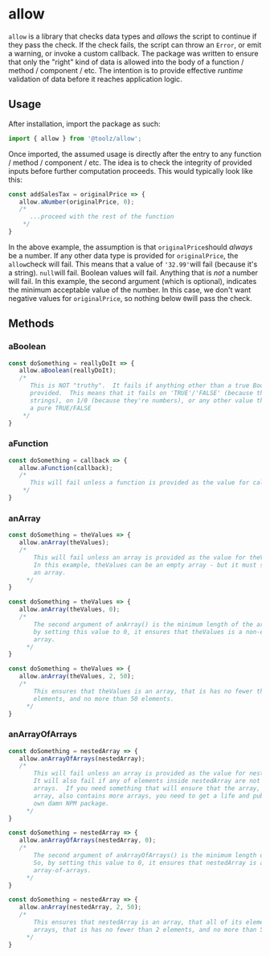# allow

`allow`
is a library that checks data types and _allows_ the script to continue if they pass the check. If the check fails, the script can throw an `Error`, or emit a warning, or invoke a custom callback. The package was written to ensure that only the "right" kind of data is allowed into the body of a function / method / component / etc. The intention is to provide effective _runtime_ validation of data before it reaches application logic.

## Usage

After installation, import the package as such:

```javascript
import { allow } from '@toolz/allow';
```

Once imported, the assumed usage is directly after the entry to any function / method / component / etc. The idea is to check the integrity of provided inputs before further computation proceeds. This would typically look like this:

```javascript
const addSalesTax = originalPrice => {
   allow.aNumber(originalPrice, 0);
   /*
      ...proceed with the rest of the function
    */
}
```

In the above example, the assumption is that `originalPrice`should _always_ be a number. If any other data type is provided for `originalPrice`, the `allow`check will fail. This means that a value of `'32.99'`will fail (because it's a string).  `null`will fail. Boolean values will fail. Anything that is _not_ a number will fail. In this example, the second argument (which is optional), indicates the minimum acceptable value of the number. In this case, we don't want negative values for `originalPrice`, so nothing below `0`will pass the check.

## Methods

### aBoolean

```javascript
const doSomething = reallyDoIt => {
   allow.aBoolean(reallyDoIt);
   /*
      This is NOT "truthy".  It fails if anything other than a true Boolean is 
      provided.  This means that it fails on 'TRUE'/'FALSE' (because they're 
      strings), on 1/0 (because they're numbers), or any other value that is not 
      a pure TRUE/FALSE
    */
}
```

### aFunction

```javascript
const doSomething = callback => {
   allow.aFunction(callback);
   /*
      This will fail unless a function is provided as the value for callback
    */
}
```

### anArray

```javascript
const doSomething = theValues => {
   allow.anArray(theValues);
   /*
       This will fail unless an array is provided as the value for theValues.  
       In this example, theValues can be an empty array - but it must still be 
       an array.
     */
}
```

```javascript
const doSomething = theValues => {
   allow.anArray(theValues, 0);
   /*
       The second argument of anArray() is the minimum length of the array.  So, 
       by setting this value to 0, it ensures that theValues is a non-empty 
       array.
     */
}
```

```javascript
const doSomething = theValues => {
   allow.anArray(theValues, 2, 50);
   /*
       This ensures that theValues is an array, that is has no fewer than 2 
       elements, and no more than 50 elements.
     */
}
```

### anArrayOfArrays

```javascript
const doSomething = nestedArray => {
   allow.anArrayOfArrays(nestedArray);
   /*
       This will fail unless an array is provided as the value for nestedArray.  
       It will also fail if any of elements inside nestedArray are not also 
       arrays.  If you need something that will ensure that the array, INSIDE the 
       array, also contains more arrays, you need to get a life and publish your 
       own damn NPM package.
     */
}
```

```javascript
const doSomething = nestedArray => {
   allow.anArrayOfArrays(nestedArray, 0);
   /*
       The second argument of anArrayOfArrays() is the minimum length of the array.  
       So, by setting this value to 0, it ensures that nestedArray is a non-empty 
       array-of-arrays.
     */
}
```

```javascript
const doSomething = nestedArray => {
   allow.anArray(nestedArray, 2, 50);
   /*
       This ensures that nestedArray is an array, that all of its elements are 
       arrays, that is has no fewer than 2 elements, and no more than 50 elements .
     */
}
```
